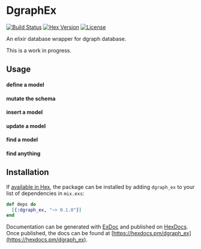 # DgraphEx 
[![Build Status](https://travis-ci.org/elbow-jason/dgraph_ex.svg?branch=master)](https://travis-ci.org/elbow-jason/dgraph_ex) [![Hex Version][hex-img]][hex] [![License][license-img]][license]

[hex-img]: https://img.shields.io/hexpm/v/dgraph_ex.svg
[hex]: https://hex.pm/packages/dgraph_ex
[license-img]: http://img.shields.io/badge/license-MIT-brightgreen.svg
[license]: http://opensource.org/licenses/MIT

An elixir database wrapper for dgraph database.

This is a work in progress.

## Usage 

#### define a model

#### mutate the schema

#### insert a model

#### update a model

#### find a model

#### find anything

## Installation

If [available in Hex](https://hex.pm/docs/publish), the package can be installed
by adding `dgraph_ex` to your list of dependencies in `mix.exs`:

```elixir
def deps do
  [{:dgraph_ex, "~> 0.1.0"}]
end
```

Documentation can be generated with [ExDoc](https://github.com/elixir-lang/ex_doc)
and published on [HexDocs](https://hexdocs.pm). Once published, the docs can
be found at [https://hexdocs.pm/dgraph_ex](https://hexdocs.pm/dgraph_ex).

